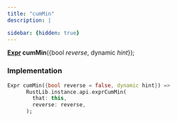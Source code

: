 ```yaml
---
title: "cumMin"
description: |

sidebar: {hidden: true}
---
```

<span class="dart-code"><strong>[Expr] cumMin</strong>({<span class="nobr">bool <i>reverse</i></span>, <span class="nobr">dynamic <i>hint</i></span>});</span>


### Implementation
```dart
Expr cumMin({bool reverse = false, dynamic hint}) =>
      RustLib.instance.api.exprCumMin(
        that: this,
        reverse: reverse,
      );
```

[Expr]: /reference/classes/expr/